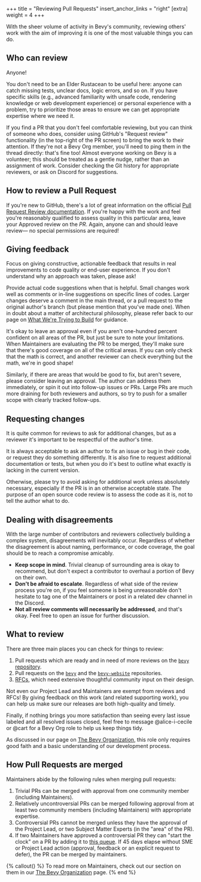 +++
title = "Reviewing Pull Requests"
insert_anchor_links = "right"
[extra]
weight = 4
+++

With the sheer volume of activity in Bevy's community, reviewing others' work with the aim of improving it is one of the most valuable things you can do.

## Who can review

Anyone!

You don't need to be an Elder Rustacean to be useful here: anyone can catch missing tests, unclear docs, logic errors, and so on. If you have specific skills (e.g., advanced familiarity with unsafe code, rendering knowledge or web development experience) or personal experience with a problem, try to prioritize those areas to ensure we can get appropriate expertise where we need it.

If you find a PR that you don't feel comfortable reviewing, but you can think of someone who does, consider using GitHub's "Request review" functionality (in the top-right of the PR screen) to bring the work to their attention. If they're not a Bevy Org member, you'll need to ping them in the thread directly: that's fine too! Almost everyone working on Bevy is a volunteer; this should be treated as a gentle nudge, rather than an assignment of work. Consider checking the Git history for appropriate reviewers, or ask on Discord for suggestions.

## How to review a Pull Request

If you're new to GitHub, there's a lot of great information on the official [Pull Request Review documentation](https://docs.github.com/en/github/collaborating-with-pull-requests/reviewing-changes-in-pull-requests/about-pull-request-reviews). If you're happy with the work and feel you're reasonably qualified to assess quality in this particular area, leave your Approved review on the *PR*. Again, anyone can and should leave review— no special permissions are required!

## Giving feedback

Focus on giving constructive, actionable feedback that results in real improvements to code quality or end-user experience. If you don't understand why an approach was taken, please ask!

Provide actual code suggestions when that is helpful. Small changes work well as comments or in-line suggestions on specific lines of codes. Larger changes deserve a comment in the main thread, or a pull request to the original author's branch (but please mention that you've made one). When in doubt about a matter of architectural philosophy, please refer back to our page on [What We're Trying to Build](@/learn/contribute/introduction.md#what-we-re-trying-to-build) for guidance.

It's okay to leave an approval even if you aren't one-hundred percent confident on all areas of the PR, but just be sure to note your limitations. When Maintainers are evaluating the PR to be merged, they'll make sure that there's good coverage on all of the critical areas. If you can only check that the math is correct, and another reviewer can check everything but the math, we're in good shape!

Similarly, if there are areas that would be good to fix, but aren't severe, please consider leaving an approval. The author can address them immediately, or spin it out into follow-up issues or PRs. Large PRs are much more draining for both reviewers and authors, so try to push for a smaller scope with clearly tracked follow-ups.

## Requesting changes

It is quite common for reviews to ask for additional changes, but as a reviewer it's important to be respectful of the author's time.

It is always acceptable to ask an author to fix an issue or bug in their code, or request they do something differently. It is also fine to request additional documentation or tests, but when you do it's best to outline what exactly is lacking in the current version.

Otherwise, please try to avoid asking for additional work unless absolutely necessary, especially if the PR is in an otherwise acceptable state. The purpose of an open source code review is to assess the code as it is, not to tell the author what to do.

## Dealing with disagreements

With the large number of contributors and reviewers collectively building a complex system, disagreements will inevitably occur. Regardless of whether the disagreement is about naming, performance, or code coverage, the goal should be to reach a compromise amicably.

- **Keep scope in mind**. Trivial cleanup of surrounding area is okay to recommend, but don't expect a contributor to overhaul a portion of Bevy on their own.
- **Don't be afraid to escalate**. Regardless of what side of the review process you're on, if you feel someone is being unreasonable don't hesitate to tag one of the Maintainers or post in a related dev channel in the Discord.
- **Not all review comments will necessarily be addressed**, and that's okay. Feel free to open an issue for further discussion.

## What to review

There are three main places you can check for things to review:

1. Pull requests which are ready and in need of more reviews on the [`bevy` repository](https://github.com/bevyengine/bevy/pulls?q=is%3Aopen+is%3Apr+-label%3AS-Ready-For-Final-Review+-draft%3A%3Atrue+-label%3AS-Needs-RFC+-reviewed-by%3A%40me+-author%3A%40me).
2. Pull requests on the [`bevy`](https://github.com/bevyengine/bevy/pulls) and the [`bevy-website`](https://github.com/bevyengine/bevy-website/pulls) repositories.
3. [RFCs](https://github.com/bevyengine/rfcs), which need extensive thoughtful community input on their design.

Not even our Project Lead and Maintainers are exempt from reviews and RFCs! By giving feedback on this work (and related supporting work), you can help us make sure our releases are both high-quality and timely.

Finally, if nothing brings you more satisfaction than seeing every last issue labeled and all resolved issues closed, feel free to message @alice-i-cecile or @cart for a Bevy Org role to help us keep things tidy.

As discussed in our page on [The Bevy Organization](@/learn/contribute/project-information/bevy-organization.md), this role only requires good faith and a basic understanding of our development process.

## How Pull Requests are merged


Maintainers abide by the following rules when merging pull requests:

1. Trivial PRs can be merged with approval from one community member (including Maintainers).
2. Relatively uncontroversial PRs can be merged following approval from at least two community members (including Maintainers) with appropriate expertise.
3. Controversial PRs cannot be merged unless they have the approval of the Project Lead, or two Subject Matter Experts (in the "area" of the PR).
4. If two Maintainers have approved a controversial PR they can "start the clock" on a PR by adding it to [this queue](https://github.com/orgs/bevyengine/projects/6). If 45 days elapse without SME or Project Lead action (approval, feedback or an explicit request to defer), the PR can be merged by maintainers.

{% callout() %}
To read more on Maintainers, check out our section on them in our [The Bevy Organization](@/learn/contribute/project-information/bevy-organization.md#maintainer) page.
{% end %}

